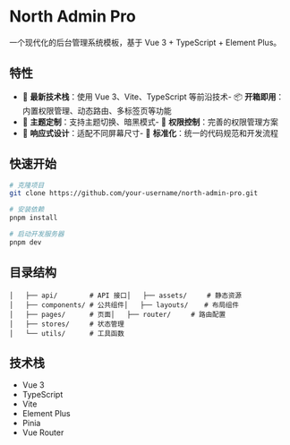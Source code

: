 # North Admin Pro

一个现代化的后台管理系统模板，基于 Vue 3 + TypeScript + Element Plus。

## 特性

-   🚀 **最新技术栈**：使用 Vue 3、Vite、TypeScript 等前沿技术- 📦 **开箱即用**：内置权限管理、动态路由、多标签页等功能
-   🎨 **主题定制**：支持主题切换、暗黑模式- 🔐 **权限控制**：完善的权限管理方案
-   📱 **响应式设计**：适配不同屏幕尺寸- 🎯 **标准化**：统一的代码规范和开发流程

## 快速开始

```bash
# 克隆项目
git clone https://github.com/your-username/north-admin-pro.git
```

```bash
# 安装依赖
pnpm install
```

```bash
# 启动开发服务器
pnpm dev
```

## 目录结构

```├── src/
│   ├── api/        # API 接口│   ├── assets/     # 静态资源
│   ├── components/ # 公共组件│   ├── layouts/    # 布局组件
│   ├── pages/      # 页面│   ├── router/     # 路由配置
│   ├── stores/     # 状态管理
│   └── utils/      # 工具函数
```

## 技术栈

-   Vue 3
-   TypeScript
-   Vite
-   Element Plus
-   Pinia
-   Vue Router
